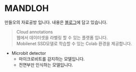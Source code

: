 # MANDLOH
만들오의 자료공방 입니다.
내용은 [블로그]에 담고 있습니다. 

> Cloud annotations  
웹에서 데이터셋을 라벨링 할 수 있는 플랫폼 입니다.  
Mobilenet SSD모델로 학습할 수 있는 Colab 환경을 제공합니다.  

* Microbit detector
  - 마이크로비트를 감지하는 모델입니다.  
  - 전면부만 인식하는 모델입니다.  

[블로그]:  https://mandloh.tistory.com

